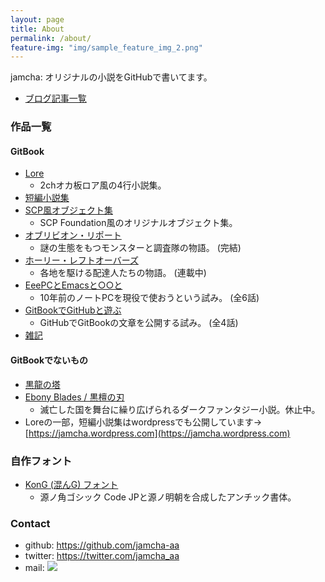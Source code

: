 ```yaml
---
layout: page
title: About
permalink: /about/
feature-img: "img/sample_feature_img_2.png"
---
```


jamcha: オリジナルの小説をGitHubで書いてます。


-   [ブログ記事一覧](https://jamcha-aa.github.io/archive.html) 

### 作品一覧

#### GitBook
-   [Lore](https://jamcha-aa.gitbook.io/lore/)
    + 2chオカ板ロア風の4行小説集。
-   [短編小説集](https://jamcha-aa.gitbook.io/short/)
-   [SCP風オブジェクト集](https://jamcha-aa.gitbook.io/scp/)
    + SCP Foundation風のオリジナルオブジェクト集。
-   [オブリビオン・リポート](https://jamcha-aa.github.io/OblivionReports/)
    + 謎の生態をもつモンスターと調査隊の物語。 (完結)
-   [ホーリー・レフトオーバーズ](https://jamcha-aa.gitbook.io/holy-leftovers/)
    + 各地を駆ける配達人たちの物語。 (連載中)
-   [EeePCとEmacsと○○と](https://jamcha-aa.gitbook.io/eeepc/)
    + 10年前のノートPCを現役で使おうという試み。 (全6話)
-   [GitBookでGitHubと遊ぶ](https://jamcha-aa.github.io/Gitbook-Guide/)
    + GitHubでGitBookの文章を公開する試み。 (全4話)
-   [雑記](https://jamcha-aa.gitbook.io/column/)

#### GitBookでないもの
-   [黒龍の塔](https://github.com/jamcha-aa/TowerofThem)
-   [Ebony Blades / 黒檀の刃](https://github.com/jamcha-aa/EbonyBlades)
    + 滅亡した国を舞台に繰り広げられるダークファンタジー小説。休止中。
-   Loreの一部，短編小説集はwordpressでも公開しています→ [https://jamcha.wordpress.com](https://jamcha.wordpress.com)

### 自作フォント
-   [KonG (混んG) フォント](https://github.com/jamcha-aa/KonG)
    + 源ノ角ゴシック Code JPと源ノ明朝を合成したアンチック書体。

### Contact

-   github: [<https://github.com/jamcha-aa>](https://github.com/jamcha-aa)
-   twitter: [<https://twitter.com/jamcha_aa>](https://twitter.com/jamcha_aa)
-   mail: ![](https://services.nexodyne.com/email/icon/DmmOkiL%2B.Lhw/Owdx44Y%3D/R01haWw%3D/0/image.png)
